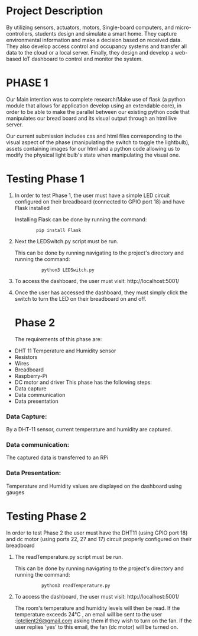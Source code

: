 # Project Description
By utilizing sensors, actuators, motors, Single-board computers, and micro-controllers, students design and simulate a smart home. They capture environmental information and make a decision based on received data. They also develop access control and occupancy systems and transfer all data to the cloud or a local server. Finally, they design and develop a web-based IoT dashboard to control and monitor the system.

# PHASE 1
  Our Main intention was to complete research/Make use of flask (a python module that allows for application develop using an extendable core), in order to be able to make the parallel between our existing python code
  that manipulates our bread board and its visual output through an html live server.

  Our current submission includes css and html files corresponding to the visual aspect of the phase (manipulating the switch to toggle the lightbulb), assets containing images for our html and a python code
  allowing us to modify the physical light bulb's state when manipulating the visual one.

# Testing Phase 1
1) In order to test Phase 1, the user must have a simple LED circuit configured on their breadboard (connected to GPIO port 18) and have Flask installed

    Installing Flask can be done by running the command:
 
               pip install Flask

3) Next the LEDSwitch.py script must be run.
   
   This can be done by running navigating to the project's directory and running the command:
   
                 python3 LEDSwitch.py

4) To access the dashboard, the user must visit: http://localhost:5001/
   
5) Once the user has accessed the dashboard, they must simply click the switch to turn the LED on their breadboard on and off.
   
   # Phase 2
   The requirements of this phase are:
-  DHT 11 Temperature and Humidity sensor
-  Resistors
-  Wires
-  Breadboard
- Raspberry-Pi
-  DC motor and driver
This phase has the following steps:
-  Data capture
-  Data communication
- Data presentation
### Data Capture:
By a DHT-11 sensor, current temperature and humidity are captured.
### Data communication:
The captured data is transferred to an RPi
### Data Presentation:
Temperature and Humidity values are displayed on the dashboard using gauges

# Testing Phase 2 
In order to test Phase 2 the user must have the DHT11 (using GPIO port 18) and dc motor (using ports 22, 27 and 17) circuit properly configured on their breadboard 
1) The readTemperature.py script must be run.
   
   This can be done by running navigating to the project's directory and running the command:
   
                 python3 readTemperature.py

2) To access the dashboard, the user must visit: http://localhost:5001/

   The room's temperature and humidity levels will then be read. If the temperature exceeds 24°C , an email will be sent to the user :iotclient26@gmail.com asking them if they wish to turn on the fan. If the user replies 'yes' to this email, the fan (dc motor) will be turned on.
   


  

